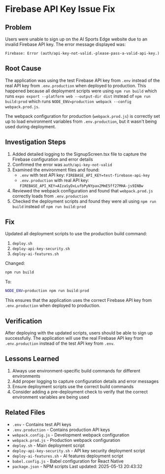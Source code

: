 # Firebase API Key Issue Fix

## Problem

Users were unable to sign up on the AI Sports Edge website due to an invalid Firebase API key. The error message displayed was:

```
Firebase: Error (auth/api-key-not-valid.-please-pass-a-valid-api-key.)
```

## Root Cause

The application was using the test Firebase API key from `.env` instead of the real API key from `.env.production` when deployed to production. This happened because all deployment scripts were using `npm run build` which runs `expo export --platform web --output-dir dist` instead of `npm run build:prod` which runs `NODE_ENV=production webpack --config webpack.prod.js`.

The webpack configuration for production (`webpack.prod.js`) is correctly set up to load environment variables from `.env.production`, but it wasn't being used during deployment.

## Investigation Steps

1. Added detailed logging to the SignupScreen.tsx file to capture the Firebase configuration and error details
2. Confirmed the error was `auth/api-key-not-valid`
3. Examined the environment files and found:
   - `.env` with test API key: `FIREBASE_API_KEY=test-firebase-api-key`
   - `.env.production` with real API key: `FIREBASE_API_KEY=AIzaSyDxLufbPyNYpax2MmE5ff27MHA-js9INBw`
4. Reviewed the webpack configuration and found that `webpack.prod.js` correctly loads from `.env.production`
5. Checked the deployment scripts and found they were all using `npm run build` instead of `npm run build:prod`

## Fix

Updated all deployment scripts to use the production build command:

1. `deploy.sh`
2. `deploy-api-key-security.sh`
3. `deploy-ai-features.sh`

Changed:

```bash
npm run build
```

To:

```bash
NODE_ENV=production npm run build:prod
```

This ensures that the application uses the correct Firebase API key from `.env.production` when deployed to production.

## Verification

After deploying with the updated scripts, users should be able to sign up successfully. The application will use the real Firebase API key from `.env.production` instead of the test API key from `.env`.

## Lessons Learned

1. Always use environment-specific build commands for different environments
2. Add proper logging to capture configuration details and error messages
3. Ensure deployment scripts use the correct build commands
4. Consider adding a pre-deployment check to verify that the correct environment variables are being used

## Related Files

- `.env` - Contains test API keys
- `.env.production` - Contains production API keys
- `webpack.config.js` - Development webpack configuration
- `webpack.prod.js` - Production webpack configuration
- `deploy.sh` - Main deployment script
- `deploy-api-key-security.sh` - API key security deployment script
- `deploy-ai-features.sh` - AI features deployment script
- `babel.config.js` - Babel configuration for React Native
- `package.json` - NPM scripts
  Last updated: 2025-05-13 20:43:32
